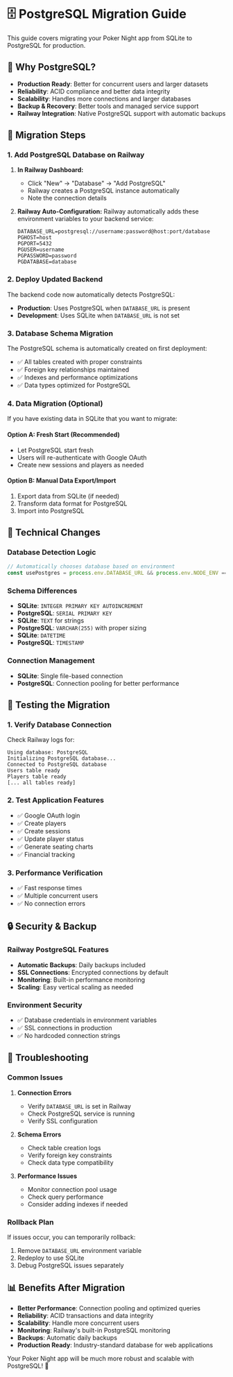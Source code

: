 # 🗄️ PostgreSQL Migration Guide

This guide covers migrating your Poker Night app from SQLite to PostgreSQL for production.

## 🎯 Why PostgreSQL?

- **Production Ready**: Better for concurrent users and larger datasets
- **Reliability**: ACID compliance and better data integrity
- **Scalability**: Handles more connections and larger databases
- **Backup & Recovery**: Better tools and managed service support
- **Railway Integration**: Native PostgreSQL support with automatic backups

## 🚀 Migration Steps

### 1. Add PostgreSQL Database on Railway

1. **In Railway Dashboard:**
   - Click "New" → "Database" → "Add PostgreSQL"
   - Railway creates a PostgreSQL instance automatically
   - Note the connection details

2. **Railway Auto-Configuration:**
   Railway automatically adds these environment variables to your backend service:
   ```
   DATABASE_URL=postgresql://username:password@host:port/database
   PGHOST=host
   PGPORT=5432
   PGUSER=username
   PGPASSWORD=password
   PGDATABASE=database
   ```

### 2. Deploy Updated Backend

The backend code now automatically detects PostgreSQL:
- **Production**: Uses PostgreSQL when `DATABASE_URL` is present
- **Development**: Uses SQLite when `DATABASE_URL` is not set

### 3. Database Schema Migration

The PostgreSQL schema is automatically created on first deployment:
- ✅ All tables created with proper constraints
- ✅ Foreign key relationships maintained
- ✅ Indexes and performance optimizations
- ✅ Data types optimized for PostgreSQL

### 4. Data Migration (Optional)

If you have existing data in SQLite that you want to migrate:

#### Option A: Fresh Start (Recommended)
- Let PostgreSQL start fresh
- Users will re-authenticate with Google OAuth
- Create new sessions and players as needed

#### Option B: Manual Data Export/Import
1. Export data from SQLite (if needed)
2. Transform data format for PostgreSQL
3. Import into PostgreSQL

## 🔧 Technical Changes

### Database Detection Logic
```typescript
// Automatically chooses database based on environment
const usePostgres = process.env.DATABASE_URL && process.env.NODE_ENV === 'production';
```

### Schema Differences
- **SQLite**: `INTEGER PRIMARY KEY AUTOINCREMENT`
- **PostgreSQL**: `SERIAL PRIMARY KEY`
- **SQLite**: `TEXT` for strings
- **PostgreSQL**: `VARCHAR(255)` with proper sizing
- **SQLite**: `DATETIME`
- **PostgreSQL**: `TIMESTAMP`

### Connection Management
- **SQLite**: Single file-based connection
- **PostgreSQL**: Connection pooling for better performance

## 🧪 Testing the Migration

### 1. Verify Database Connection
Check Railway logs for:
```
Using database: PostgreSQL
Initializing PostgreSQL database...
Connected to PostgreSQL database
Users table ready
Players table ready
[... all tables ready]
```

### 2. Test Application Features
- ✅ Google OAuth login
- ✅ Create players
- ✅ Create sessions
- ✅ Update player status
- ✅ Generate seating charts
- ✅ Financial tracking

### 3. Performance Verification
- ✅ Fast response times
- ✅ Multiple concurrent users
- ✅ No connection errors

## 🔒 Security & Backup

### Railway PostgreSQL Features
- **Automatic Backups**: Daily backups included
- **SSL Connections**: Encrypted connections by default
- **Monitoring**: Built-in performance monitoring
- **Scaling**: Easy vertical scaling as needed

### Environment Security
- ✅ Database credentials in environment variables
- ✅ SSL connections in production
- ✅ No hardcoded connection strings

## 🚨 Troubleshooting

### Common Issues

1. **Connection Errors**
   - Verify `DATABASE_URL` is set in Railway
   - Check PostgreSQL service is running
   - Verify SSL configuration

2. **Schema Errors**
   - Check table creation logs
   - Verify foreign key constraints
   - Check data type compatibility

3. **Performance Issues**
   - Monitor connection pool usage
   - Check query performance
   - Consider adding indexes if needed

### Rollback Plan
If issues occur, you can temporarily rollback:
1. Remove `DATABASE_URL` environment variable
2. Redeploy to use SQLite
3. Debug PostgreSQL issues separately

## 📊 Benefits After Migration

- **Better Performance**: Connection pooling and optimized queries
- **Reliability**: ACID transactions and data integrity
- **Scalability**: Handle more concurrent users
- **Monitoring**: Railway's built-in PostgreSQL monitoring
- **Backups**: Automatic daily backups
- **Production Ready**: Industry-standard database for web applications

Your Poker Night app will be much more robust and scalable with PostgreSQL! 🎉
